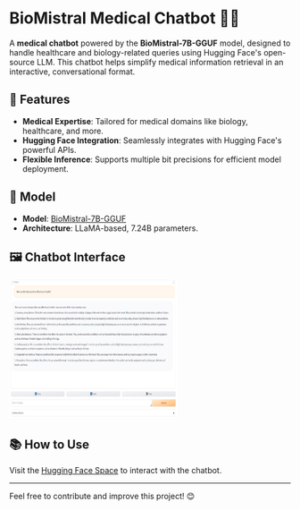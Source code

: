 # BioMistral Medical Chatbot 🤖💉

A **medical chatbot** powered by the **BioMistral-7B-GGUF** model, designed to handle healthcare and biology-related queries using Hugging Face's open-source LLM. 
This chatbot helps simplify medical information retrieval in an interactive, conversational format.

## 🚀 Features
- **Medical Expertise**: Tailored for medical domains like biology, healthcare, and more.
- **Hugging Face Integration**: Seamlessly integrates with Hugging Face's powerful APIs.
- **Flexible Inference**: Supports multiple bit precisions for efficient model deployment.


## 🧬 Model
- **Model**: [BioMistral-7B-GGUF](https://huggingface.co/models/biomistral-7b-gguf)
- **Architecture**: LLaMA-based, 7.24B parameters.

## 🖼️ Chatbot Interface

<img src="Imgs/Img2.PNG" width="300" height="250" alt="Screenshot">


## 📚 How to Use

Visit the [Hugging Face Space](https://huggingface.co/spaces/Anna2003/BioMistral-Medical-Chatbot) to interact with the chatbot.


---

Feel free to contribute and improve this project! 😊
